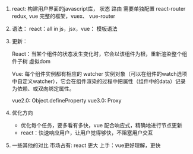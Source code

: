1. react: 构建用户界面的javascript库， 状态 路由 需要单独配置 react-router redux, vue 完整的框架，vuex、 vue-router

2. 语法： react：all in js，jsx，vue： 模板语法

3. 更新：

    React：当某个组件的状态发生变化时，它会以该组件为根，重新渲染整个组件子树
    虚拟dom


    Vue: 每个组件实例都有相应的 watcher 实例对象（可以在组件的watch选项中自定义watcher），它会在组件渲染的过程中把属性（组件中的data）记录为依赖、或双向绑定属性。

    vue2.0: Object.defineProperty
    vue3.0: Proxy

4. 优化方向
    - 优化每个任务，要多看有多快，vue 配合响应式，精确地进行节点更新
    - react：快速响应用户，让用户觉得够快，不阻塞用户交互


5. 一些其他的对比
   市场占有: react 更大
   上手：vue更好理解，更快

